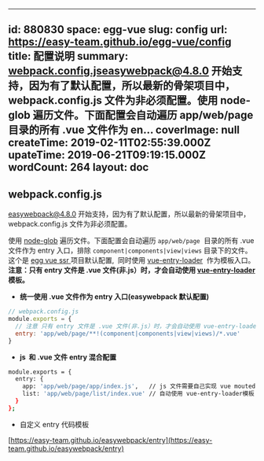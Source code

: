 
---
id: 880830
space: egg-vue
slug: config
url: https://easy-team.github.io/egg-vue/config
title: 配置说明
summary: webpack.config.jseasywebpack@4.8.0 开始支持，因为有了默认配置，所以最新的骨架项目中，webpack.config.js 文件为非必须配置。使用 node-glob 遍历文件。下面配置会自动遍历 app/web/page  目录的所有 .vue 文件作为 en...
coverImage: null
createTime: 2019-02-11T02:55:39.000Z 
upateTime: 2019-06-21T09:19:15.000Z
wordCount: 264
layout: doc
---

## webpack.config.js

easywebpack@4.8.0 开始支持，因为有了默认配置，所以最新的骨架项目中，webpack.config.js 文件为非必须配置。

使用 [node-glob](https://github.com/isaacs/node-glob) 遍历文件。下面配置会自动遍历 `app/web/page`  目录的所有 .vue 文件作为 entry 入口，排除 `component|components|view|views` 目录下的文件。 这个是 [egg vue ssr ](https://github.com/hubcarl/egg-vue-webpack-boilerplate) 项目默认配置,  同时使用 [vue-entry-loader](https://github.com/hubcarl/vue-entry-loader)  作为模板入口。 **注意：只有 entry 文件是 .vue 文件(非.js）时，才会自动使用 **[vue-entry-loader](https://github.com/hubcarl/vue-entry-loader)** 模板。**

-  **统一使用 .vue 文件作为 entry 入口(easywebpack 默认配置)**


```javascript
// webpack.config.js
module.exports = {
  // 注意 只有 entry 文件是 .vue 文件(非.js）时，才会自动使用 vue-entry-loader模板
  entry: 'app/web/page/**!(component|components|view|views)/*.vue'
}
```

- **js  和 .vue 文件 entry 混合配置**


```bash
module.exports = {
  entry: {
    app: 'app/web/page/app/index.js',   // js 文件需要自己实现 vue mouted 逻辑
    list: 'app/web/page/list/index.vue' // 自动使用 vue-entry-loader模板
  }
};
```

- 自定义 entry 代码模板


[https://easy-team.github.io/easywebpack/entry](https://easy-team.github.io/easywebpack/entry)


  